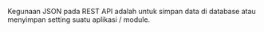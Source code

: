 Kegunaan JSON pada REST API adalah untuk simpan data di database atau menyimpan setting suatu aplikasi / module.
